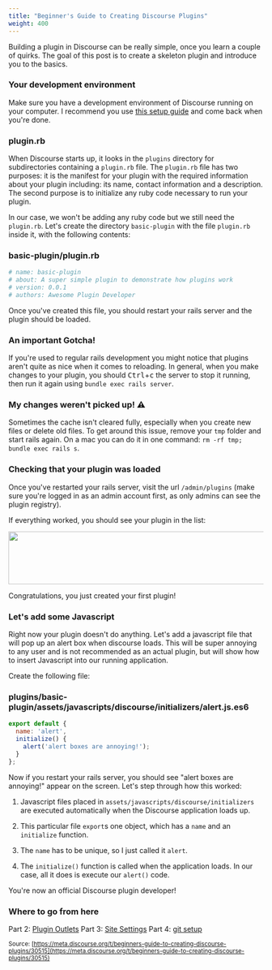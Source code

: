 ```yaml
---
title: "Beginner's Guide to Creating Discourse Plugins"
weight: 400
---
```


Building a plugin in Discourse can be really simple, once you learn a couple of quirks. The goal of this post is to create a skeleton plugin and introduce you to the basics.

### Your development environment

Make sure you have a development environment of Discourse running on your computer. I recommend you use [this setup guide](http://blog.discourse.org/2013/04/discourse-as-your-first-rails-app/) and come back when you're done.

### plugin.rb

When Discourse starts up, it looks in the `plugins` directory for subdirectories containing a `plugin.rb` file. The `plugin.rb` file has two purposes: it is the manifest for your plugin with the required information about your plugin including: its name, contact information and a description. The second purpose is to initialize any ruby code necessary to run your plugin.

In our case, we won't be adding any ruby code but we still need the `plugin.rb`. Let's create the directory `basic-plugin` with the file `plugin.rb` inside it, with the following contents:

### basic-plugin/plugin.rb
```ruby
# name: basic-plugin
# about: A super simple plugin to demonstrate how plugins work
# version: 0.0.1
# authors: Awesome Plugin Developer
```

Once you've created this file, you should restart your rails server and the plugin should be loaded.

### An important Gotcha!

If you're used to regular rails development you might notice that plugins aren't quite as nice when it comes to reloading. In general, when you make changes to your plugin, you should <kbd>Ctrl</kbd>+<kbd>c</kbd> the server to stop it running, then run it again using `bundle exec rails server`.

### My changes weren't picked up! :warning: 

Sometimes the cache isn't cleared fully, especially when you create new files or delete old files. To get around this issue, remove your `tmp` folder and start rails again. On a mac you can do it in one command: `rm -rf tmp; bundle exec rails s`.

### Checking that your plugin was loaded

Once you've restarted your rails server, visit the url `/admin/plugins` (make sure you're logged in as an admin account first, as only admins can see the plugin registry).

If everything worked, you should see your plugin in the list:

<img src="//discourse-meta.s3-us-west-1.amazonaws.com/original/3X/4/7/47a4b274553bd1fb0bba2d2df699ac136ad6a5cc.png" width="690" height="104"> 

Congratulations, you just created your first plugin!

### Let's add some Javascript

Right now your plugin doesn't do anything. Let's add a javascript file that will pop up an alert box when discourse loads. This will be super annoying to any user and is not recommended as an actual plugin, but will show how to insert Javascript into our running application.

Create the following file:

### plugins/basic-plugin/assets/javascripts/discourse/initializers/alert.js.es6
```javascript
export default {
  name: 'alert',
  initialize() {
    alert('alert boxes are annoying!');
  }
};
```

Now if you restart your rails server, you should see "alert boxes are annoying!" appear on the screen. Let's step through how this worked:

1. Javascript files placed in `assets/javascripts/discourse/initializers` are executed automatically when the Discourse application loads up. 

2. This particular file `export`s one object, which has a `name` and an `initialize` function. 

3. The `name` has to be unique, so I just called it `alert`.

4. The `initialize()` function is called when the application loads. In our case, all it does is execute our `alert()` code. 

You're now an official Discourse plugin developer! 

### Where to go from here

Part 2: [Plugin Outlets](https://meta.discourse.org/t/beginners-guide-to-creating-discourse-plugins-part-2-plugin-outlets/31001)
Part 3: [Site Settings](https://meta.discourse.org/t/beginners-guide-to-creating-discourse-plugins-part-3-custom-settings/31115)
Part 4: [git setup](https://meta.discourse.org/t/beginners-guide-to-creating-discourse-plugins-part-4-git-setup/31272)

<small class="documentation-source">Source: [https://meta.discourse.org/t/beginners-guide-to-creating-discourse-plugins/30515](https://meta.discourse.org/t/beginners-guide-to-creating-discourse-plugins/30515)</small>
